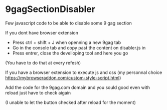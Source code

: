 # 9gagSectionDisabler
Few javascript code to be able to disable some 9 gag section


If you dont have browser extension 
- Press ctrl + shift + J when openning a new 9gag tab
- Go in the console tab and copy past the content on disabler.js in
- Press entrer, close the develloping tool and here you go

(You have to do that at every refesh)


If you have a browser extension to execute js and css
(my personnal choice https://mybrowseraddon.com/custom-style-script.html)

Add the code for the 9gag.com domain and you sould good even with reload just have to check aigain

(I unable to let the button checked after reload for the moment)
